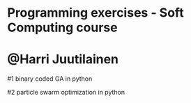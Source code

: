 # Programming exercises - Soft Computing course
# @Harri Juutilainen

#1 binary coded GA in python

#2 particle swarm optimization in python

